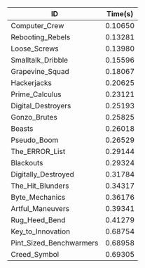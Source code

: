 |ID|Time(s)|
|-|-|
|Computer_Crew|0.10650|
|Rebooting_Rebels|0.13281|
|Loose_Screws|0.13980|
|Smalltalk_Dribble|0.15596|
|Grapevine_Squad|0.18067|
|Hackerjacks|0.20625|
|Prime_Calculus|0.23121|
|Digital_Destroyers|0.25193|
|Gonzo_Brutes|0.25825|
|Beasts|0.26018|
|Pseudo_Boom|0.26529|
|The_ERROR_List|0.29144|
|Blackouts|0.29324|
|Digitally_Destroyed|0.31784|
|The_Hit_Blunders|0.34317|
|Byte_Mechanics|0.36176|
|Artful_Maneuvers|0.39341|
|Rug_Heed_Bend|0.41279|
|Key_to_Innovation|0.68754|
|Pint_Sized_Benchwarmers|0.68958|
|Creed_Symbol|0.69305|
